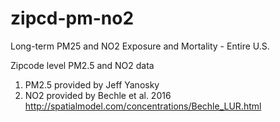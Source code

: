 # zipcd-pm-no2
Long-term PM25 and NO2 Exposure and Mortality - Entire U.S. <br />


Zipcode level PM2.5 and NO2 data <br />

1. PM2.5 provided by Jeff Yanosky <br />
2. NO2 provided by Bechle et al. 2016 <br />
  http://spatialmodel.com/concentrations/Bechle_LUR.html
